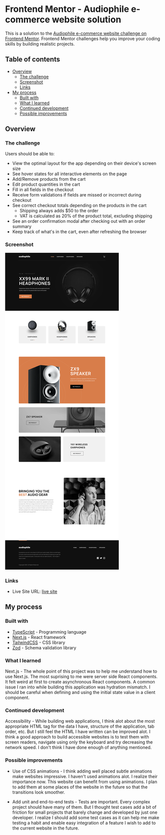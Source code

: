 # Frontend Mentor - Audiophile e-commerce website solution

This is a solution to the [Audiophile e-commerce website challenge on Frontend Mentor](https://www.frontendmentor.io/challenges/audiophile-ecommerce-website-C8cuSd_wx). Frontend Mentor challenges help you improve your coding skills by building realistic projects. 

## Table of contents

- [Overview](#overview)
  - [The challenge](#the-challenge)
  - [Screenshot](#screenshot)
  - [Links](#links)
- [My process](#my-process)
  - [Built with](#built-with)
  - [What I learned](#what-i-learned)
  - [Continued development](#continued-development)
  - [Possible improvements](#possible-improvements)

## Overview

### The challenge

Users should be able to:

- View the optimal layout for the app depending on their device's screen size
- See hover states for all interactive elements on the page
- Add/Remove products from the cart
- Edit product quantities in the cart
- Fill in all fields in the checkout
- Receive form validations if fields are missed or incorrect during checkout
- See correct checkout totals depending on the products in the cart
  - Shipping always adds $50 to the order
  - VAT is calculated as 20% of the product total, excluding shipping
- See an order confirmation modal after checking out with an order summary
- Keep track of what's in the cart, even after refreshing the browser

### Screenshot

![solution](./solution_screenshot.png)

### Links

- Live Site URL: [live site](https://audiophile-ecommerce-el07.vercel.app/)

## My process

### Built with

- [TypeScript](https://www.typescriptlang.org/) - Programming language
- [Next.js](https://nextjs.org/) - React framework
- [TailwindCSS](https://tailwindcss.com/) - CSS library
- [Zod](https://zod.dev/) - Schema validation library

### What I learned

Next.js - The whole point of this project was to help me understand how to use Next.js. The most suprising to me were server side React components. It felt weird at first to create asynchronous React components. A common issue I ran into while building this application was hydration mismatch. I should be careful when defining and using the initial state value in a client component.  

### Continued development

Accessibility - While building web applications, I think alot about the most appropriate HTML tag for the data I have, structure of the application, tab order, etc. But I still feel the HTML I have written can be improved alot. I think a good approach to build accessible websites is to test them with screen readers, navigate using only the keyboard and try decreasing the network speed. I don't think I have done enough of anything mentioned.

### Possible improvements

- Use of CSS animations - I think adding well placed subtle animations make websites impressive. I haven't used animations alot. I realize their importance now. This website can benefit from using animations. I plan to add them at some places of the website in the future so that the transitions look smoother.

- Add unit and end-to-end tests - Tests are important. Every complex project should have many of them. But I thought test cases add a bit of friction for small projects that barely change and developed by just one developer. I realize I should add some test cases as it can help me make testing a habit and enable easy integration of a feature I wish to add to the current website in the future.
